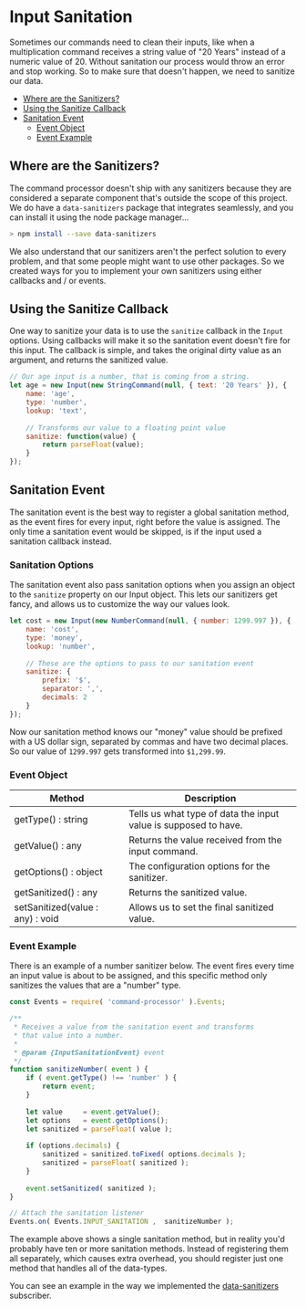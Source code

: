 # Input Sanitation
Sometimes our commands need to clean their inputs, like when a multiplication
command receives a string value of "20 Years" instead of a numeric value of 20.
Without sanitation our process would throw an error and stop working. So to make
sure that doesn't happen, we need to sanitize our data.

- [Where are the Sanitizers?](#where-are-the-sanitizers)
- [Using the Sanitize Callback](#using-the-sanitize-callback)
- [Sanitation Event](#using-the-sanitation-event)
    - [Event Object](#event-object)
    - [Event Example](#event-example)


## Where are the Sanitizers?
The command processor doesn't ship with any sanitizers because they are considered a
separate component that's outside the scope of this project. We do have a `data-sanitizers`
package that integrates seamlessly, and you can install it using the node package manager...

```bash
> npm install --save data-sanitizers
```

We also understand that our sanitizers aren't the perfect solution to every problem,
and that some people might want to use other packages. So we created ways for you to
implement your own sanitizers using either callbacks and / or events.

## Using the Sanitize Callback
One way to sanitize your data is to use the `sanitize` callback in the `Input` options.
Using callbacks will make it so the sanitation event doesn't fire for this input. The
callback is simple, and takes the original dirty value as an argument, and returns
the sanitized value.

```javascript
// Our age input is a number, that is coming from a string.
let age = new Input(new StringCommand(null, { text: '20 Years' }), {
    name: 'age',
    type: 'number',
    lookup: 'text',
    
    // Transforms our value to a floating point value
    sanitize: function(value) {
        return parseFloat(value);
    }
});
```

## Sanitation Event
The sanitation event is the best way to register a global sanitation method, as the event
fires for every input, right before the value is assigned. The only time a sanitation
event would be skipped, is if the input used a sanitation callback instead.

### Sanitation Options
The sanitation event also pass sanitation options when you assign an object to the
`sanitize` property on our Input object. This lets our sanitizers get fancy, and allows
us to customize the way our values look.

```javascript
let cost = new Input(new NumberCommand(null, { number: 1299.997 }), {
    name: 'cost',
    type: 'money',
    lookup: 'number',
    
    // These are the options to pass to our sanitation event
    sanitize: {
        prefix: '$',
        separator: ',',
        decimals: 2
    }
});
```

Now our sanitation method knows our "money" value should be prefixed with a US dollar
sign, separated by commas and have two decimal places. So our value of `1299.997`
gets transformed into `$1,299.99`.

### Event Object
| Method                     | Description                                                     |
|----------------------------|-----------------------------------------------------------------|
| getType() : string         | Tells us what type of data the input value is supposed to have. |
| getValue() : any           | Returns the value received from the input command.              |
| getOptions() : object      | The configuration options for the sanitizer.                    |
| getSanitized() : any       | Returns the sanitized value.                                    |
| setSanitized(value : any) : void | Allows us to set the final sanitized value.                     | 

### Event Example
There is an example of a number sanitizer below. The event fires every
time an input value is about to be assigned, and this specific method
only sanitizes the values that are a "number" type.

```javascript
const Events = require( 'command-processor' ).Events;

/**
 * Receives a value from the sanitation event and transforms
 * that value into a number.
 * 
 * @param {InputSanitationEvent} event
 */
function sanitizeNumber( event ) {
    if ( event.getType() !== 'number' ) {
        return event;
    }
    
    let value     = event.getValue();
    let options   = event.getOptions();
    let sanitized = parseFloat( value );
    
    if (options.decimals) {
        sanitized = sanitized.toFixed( options.decimals );
        sanitized = parseFloat( sanitized );
    }
    
    event.setSanitized( sanitized );
}

// Attach the sanitation listener
Events.on( Events.INPUT_SANITATION ,  sanitizeNumber );
```

The example above shows a single sanitation method, but in reality you'd probably have
ten or more sanitation methods. Instead of registering them all separately, which causes
extra overhead, you should register just one method that handles all of the data-types.

You can see an example in the way we implemented the
[data-sanitizers](../src/subscribers/sanitation.js) subscriber.